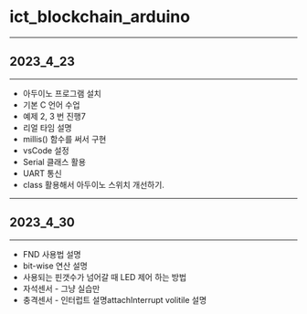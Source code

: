 # ict_blockchain_arduino

- - -
## 2023_4_23
- - -
* 아두이노 프로그램 설치
* 기본 C 언어 수업
* 예제 2, 3 번 진행7
* 리얼 타임 설명
* millis() 함수를 써서 구현
* vsCode 설정
* Serial 클래스 활용
* UART 통신
* class 활용해서 아두이노 스위치 개선하기. 

- - -
## 2023_4_30
- - -
* FND 사용법 설명
* bit-wise 연산 설명
* 사용되는 핀갯수가 넘어갈 때 LED 제어 하는 방법 
* 자석센서 - 그냥 실습만
* 충격센서 - 인터럽트 설명attachInterrupt volitile 설명